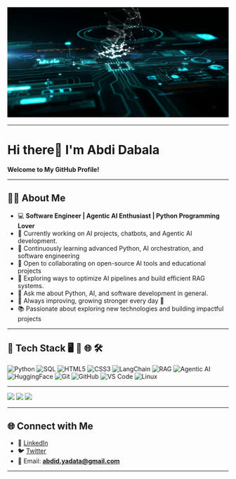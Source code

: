 <img src="assets/AI-Technology-Creation-Concept.gif" alt="AI-Technology-Creation-Concept" width="2000" height="250" />

---
# Hi there👋  I'm Abdi Dabala
**Welcome to My GitHub Profile!**


---
## 🙋‍♂️ About Me
- 💻 **Software Engineer | Agentic AI Enthusiast | Python Programming Lover**  
- 🔭 Currently working on AI projects, chatbots, and Agentic AI development.  
- 🌱 Continuously learning advanced Python, AI orchestration, and software engineering
- 👯 Open to collaborating on open-source AI tools and educational projects
- 🤔 Exploring ways to optimize AI pipelines and build efficient RAG systems.  
- 💬 Ask me about Python, AI, and software development in general. 
- 💪 Always improving, growing stronger every day 🚀  
- 📚 Passionate about exploring new technologies and building impactful projects

---
## 🚀 Tech Stack 🖥️  🤖 🌐 🛠️

![Python](https://img.shields.io/badge/Python-3776AB?style=for-the-badge&logo=python&logoColor=white) ![SQL](https://img.shields.io/badge/SQL-003B57?style=for-the-badge&logo=postgresql&logoColor=white) ![HTML5](https://img.shields.io/badge/HTML5-E34F26?style=for-the-badge&logo=html5&logoColor=white) ![CSS3](https://img.shields.io/badge/CSS3-1572B6?style=for-the-badge&logo=css3&logoColor=white) ![LangChain](https://img.shields.io/badge/LangChain-1C3C3C?style=for-the-badge&logo=chainlink&logoColor=white) ![RAG](https://img.shields.io/badge/RAG%20(Retrieval%20Augmented%20Generation)-FF6F00?style=for-the-badge&logo=google&logoColor=white) ![Agentic AI](https://img.shields.io/badge/Agentic%20AI-000000?style=for-the-badge&logo=artstation&logoColor=white) ![HuggingFace](https://img.shields.io/badge/HuggingFace-FFD21E?style=for-the-badge&logo=huggingface&logoColor=black) ![Git](https://img.shields.io/badge/Git-F05032?style=for-the-badge&logo=git&logoColor=white) ![GitHub](https://img.shields.io/badge/GitHub-181717?style=for-the-badge&logo=github&logoColor=white) ![VS Code](https://img.shields.io/badge/VS%20Code-0078D4?style=for-the-badge&logo=visualstudiocode&logoColor=white) ![Linux](https://img.shields.io/badge/Linux-FCC624?style=for-the-badge&logo=linux&logoColor=black)
<!--

#### 🖥️ Programming Languages
![Python](https://img.shields.io/badge/Python-3776AB?style=for-the-badge&logo=python&logoColor=white) ![SQL](https://img.shields.io/badge/SQL-003B57?style=for-the-badge&logo=postgresql&logoColor=white) ![C++](https://img.shields.io/badge/C++-00599C?style=for-the-badge&logo=cplusplus&logoColor=white) ![Java](https://img.shields.io/badge/Java-007396?style=for-the-badge&logo=java&logoColor=white)


#### 🤖 AI & Frameworks
![LangChain](https://img.shields.io/badge/LangChain-1C3C3C?style=for-the-badge&logo=chainlink&logoColor=white) ![RAG](https://img.shields.io/badge/RAG%20(Retrieval%20Augmented%20Generation)-FF6F00?style=for-the-badge&logo=google&logoColor=white) ![Agentic AI](https://img.shields.io/badge/Agentic%20AI-000000?style=for-the-badge&logo=artstation&logoColor=white) ![HuggingFace](https://img.shields.io/badge/HuggingFace-FFD21E?style=for-the-badge&logo=huggingface&logoColor=black)

#### 🌐 Web Technologies
![HTML5](https://img.shields.io/badge/HTML5-E34F26?style=for-the-badge&logo=html5&logoColor=white) ![CSS3](https://img.shields.io/badge/CSS3-1572B6?style=for-the-badge&logo=css3&logoColor=white)


#### 🛠️ Tools & Platforms
![Git](https://img.shields.io/badge/Git-F05032?style=for-the-badge&logo=git&logoColor=white) ![GitHub](https://img.shields.io/badge/GitHub-181717?style=for-the-badge&logo=github&logoColor=white) ![VS Code](https://img.shields.io/badge/VS%20Code-0078D4?style=for-the-badge&logo=visualstudiocode&logoColor=white) ![Linux](https://img.shields.io/badge/Linux-FCC624?style=for-the-badge&logo=linux&logoColor=black)


### 📊 GitHub Stats
![Abdi's GitHub stats](https://github-readme-stats.vercel.app/api?username=abdi7d&show_icons=true&theme=tokyonight)  
 

 GitHub Stats
![Abdi's GitHub stats](https://github-readme-stats.vercel.app/api?username=abdi7d&show_icons=true&theme=tokyonight) ![Top Langs](https://github-readme-stats.vercel.app/api/top-langs/?username=abdi7d&layout=compact&theme=tokyonight)
  -->
---

<p float="left">
  <img src="https://github-readme-stats.vercel.app/api?username=abdi7d&show_icons=true&theme=tokyonight" width="300" /> <img src="https://github-readme-streak-stats.herokuapp.com/?user=abdi7d&theme=tokyonight" width="300" /> <img src="https://github-readme-stats.vercel.app/api/top-langs/?username=abdi7d&layout=compact&theme=tokyonight" width="300" />
</p>

---

## 🌐 Connect with Me
- 💼 [LinkedIn](https://www.linkedin.com/in/abdi7d/)  
- 🐦 [Twitter](https://x.com/abdi7d)  
- 📧 Email: **abdid.yadata@gmail.com**  

---

